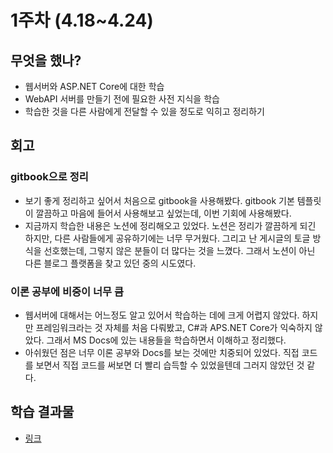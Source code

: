 # 1주차 (4.18~4.24)

## 무엇을 했나?
- 웹서버와 ASP.NET Core에 대한 학습
- WebAPI 서버를 만들기 전에 필요한 사전 지식을 학습
- 학습한 것을 다른 사람에게 전달할 수 있을 정도로 익히고 정리하기

## 회고
### gitbook으로 정리
- 보기 좋게 정리하고 싶어서 처음으로 gitbook을 사용해봤다. gitbook 기본 템플릿이 깔끔하고 마음에 들어서 사용해보고 싶었는데, 이번 기회에 사용해봤다.
- 지금까지 학습한 내용은 노션에 정리해오고 있었다. 노션은 정리가 깔끔하게 되긴 하지만, 다른 사람들에게 공유하기에는 너무 무거웠다. 그리고 난 게시글의 토글 방식을 선호했는데, 그렇지 않은 분들이 더 많다는 것을 느꼈다. 그래서 노션이 아닌 다른 블로그 플랫폼을 찾고 있던 중의 시도였다.
### 이론 공부에 비중이 너무 큼
- 웹서버에 대해서는 어느정도 알고 있어서 학습하는 데에 크게 어렵지 않았다. 하지만 프레임워크라는 것 자체를 처음 다뤄봤고, C#과 APS.NET Core가 익숙하지 않았다. 그래서 MS Docs에 있는 내용들을 학습하면서 이해하고 정리했다.
- 아쉬웠던 점은 너무 이론 공부와 Docs를 보는 것에만 치중되어 있었다. 직접 코드를 보면서 직접 코드를 써보면 더 빨리 습득할 수 있었을텐데 그러지 않았던 것 같다.

## 학습 결과물
- [링크](https://dong-d.gitbook.io/webapi-server/)